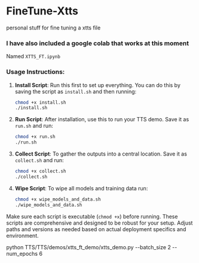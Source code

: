 # FineTune-Xtts
personal stuff for fine tuning a xtts file

### I have also included a google colab that works at this moment

Named  `XTTS_FT.ipynb`

### Usage Instructions:
1. **Install Script**: Run this first to set up everything. You can do this by saving the script as `install.sh` and then running:
   ```bash
   chmod +x install.sh
   ./install.sh
   ```
2. **Run Script**: After installation, use this to run your TTS demo. Save it as `run.sh` and run:
   ```bash
   chmod +x run.sh
   ./run.sh
   ```
3. **Collect Script**: To gather the outputs into a central location. Save it as `collect.sh` and run:
   ```bash
   chmod +x collect.sh
   ./collect.sh
   ```
4. **Wipe Script**: To wipe all models and training data run:
   ```bash
   chmod +x wipe_models_and_data.sh
   ./wipe_models_and_data.sh
   ```

Make sure each script is executable (`chmod +x`) before running. These scripts are comprehensive and designed to be robust for your setup. Adjust paths and versions as needed based on actual deployment specifics and environment.

python TTS/TTS/demos/xtts_ft_demo/xtts_demo.py --batch_size 2 --num_epochs 6
